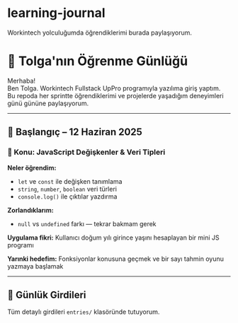 # learning-journal
Workintech yolculuğumda öğrendiklerimi burada paylaşıyorum.
# 📓 Tolga'nın Öğrenme Günlüğü

Merhaba!  
Ben Tolga. Workintech Fullstack UpPro programıyla yazılıma giriş yaptım.  
Bu repoda her sprintte öğrendiklerimi ve projelerde yaşadığım deneyimleri günü gününe paylaşıyorum.

---

## 🚀 Başlangıç – 12 Haziran 2025
### 🧠 Konu: JavaScript Değişkenler & Veri Tipleri

**Neler öğrendim:**
- `let` ve `const` ile değişken tanımlama
- `string`, `number`, `boolean` veri türleri
- `console.log()` ile çıktılar yazdırma

**Zorlandıklarım:**
- `null` vs `undefined` farkı — tekrar bakmam gerek

**Uygulama fikri:**
Kullanıcı doğum yılı girince yaşını hesaplayan bir mini JS programı

**Yarınki hedefim:**
Fonksiyonlar konusuna geçmek ve bir sayı tahmin oyunu yazmaya başlamak

---

## 📅 Günlük Girdileri

Tüm detaylı girdileri `entries/` klasöründe tutuyorum.
